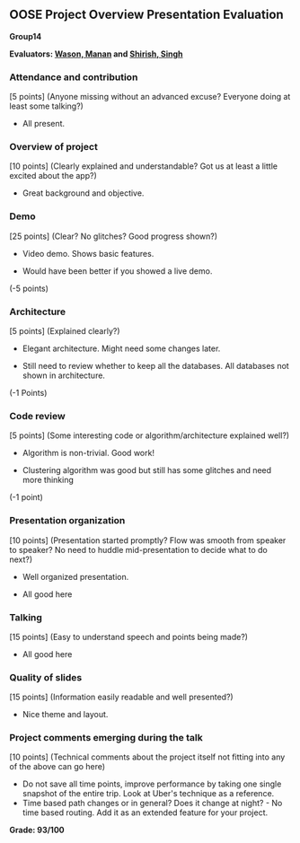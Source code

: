OOSE Project Overview Presentation Evaluation
---------------------------------------------
**Group14**

**Evaluators: [Wason, Manan](mailto:mwason1@jhu.edu) and [Shirish, Singh](mailto:shirish@jhu.edu)**

### Attendance and contribution
[5 points] (Anyone missing without an advanced excuse?  Everyone doing at least some talking?)

- All present.

### Overview of project
[10 points] (Clearly explained and understandable?  Got us at least a little excited about the app?)

- Great background and objective.

### Demo
[25 points] (Clear?  No glitches?  Good progress shown?)

- Video demo. Shows basic features.

- Would have been better if you showed a live demo.

(-5 points)

### Architecture
[5 points] (Explained clearly?)

- Elegant architecture. Might need some changes later.

- Still need to review whether to keep all the databases. All databases not shown in architecture.

(-1 Points)

### Code review
[5 points] (Some interesting code or algorithm/architecture explained well?)

- Algorithm is non-trivial. Good work!

- Clustering algorithm was good but still has some glitches and need more thinking

(-1 point)

### Presentation organization
[10 points] (Presentation started promptly? Flow was smooth from speaker to speaker?  No need to huddle mid-presentation to decide what to do next?)

- Well organized presentation.

- All good here

### Talking
[15 points] (Easy to understand speech and points being made?)

- All good here

### Quality of slides
[15 points] (Information easily readable and well presented?)

- Nice theme and layout.

### Project comments emerging during the talk
[10 points] (Technical comments about the project itself not fitting into any of the above can go here)

- Do not save all time points, improve performance by taking one single snapshot of the entire trip. Look at Uber's technique as a reference.
- Time based path changes or in general? Does it change at night? - No time based routing. Add it as an extended feature for your project.

**Grade:  93/100**
